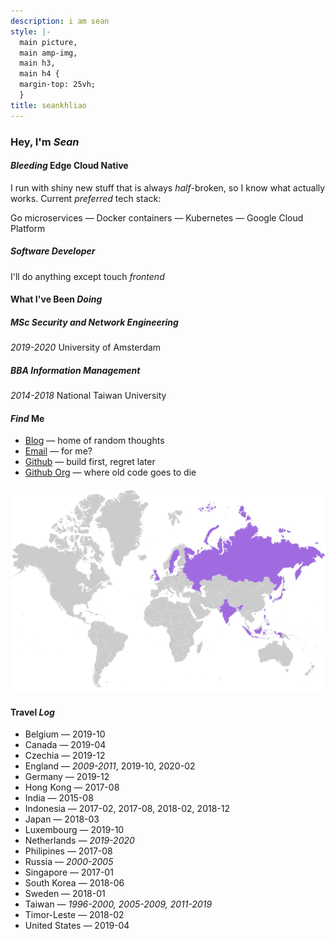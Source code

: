 ```yaml
---
description: i am sean
style: |-
  main picture,
  main amp-img,
  main h3,
  main h4 {
  margin-top: 25vh;
  }
title: seankhliao
---
```


### Hey, I'm _Sean_

#### _Bleeding_ Edge Cloud Native

I run with shiny new stuff that is always _half_-broken,
so I know what actually works.
Current _preferred_ tech stack:

Go microservices — Docker containers — Kubernetes — Google Cloud Platform

##### Software _Developer_

I'll do anything except touch _frontend_

#### What I've Been _Doing_

##### _MSc_ Security and Network Engineering

_2019-2020_ University of Amsterdam

##### _BBA_ Information Management

_2014-2018_ National Taiwan University

#### _Find_ Me

- [Blog](./blog) — home of random thoughts
- [Email](mailto:sean@seankhliao.com) — for me?
- [Github](https://github.com/seankhliao) — build first, regret later
- [Github Org](https://github.com/erred) — where old code goes to die

#### ![map of countries I've visited](/map.webp)

#### Travel _Log_

- Belgium — 2019-10
- Canada — 2019-04
- Czechia — 2019-12
- England — _2009-2011_, 2019-10, 2020-02
- Germany — 2019-12
- Hong Kong — 2017-08
- India — 2015-08
- Indonesia — 2017-02, 2017-08, 2018-02, 2018-12
- Japan — 2018-03
- Luxembourg — 2019-10
- Netherlands — _2019-2020_
- Philipines — 2017-08
- Russia — _2000-2005_
- Singapore — 2017-01
- South Korea — 2018-06
- Sweden — 2018-01
- Taiwan — _1996-2000, 2005-2009, 2011-2019_
- Timor-Leste — 2018-02
- United States — 2019-04
